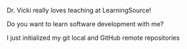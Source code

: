 Dr. Vicki really loves teaching at LearningSource!

Do you want to learn software development with me?

I just initialized my git local and GitHub remote repositories